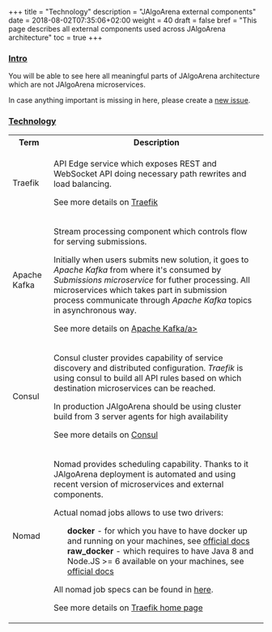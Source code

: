 +++
title = "Technology"
description = "JAlgoArena external components"
date = 2018-08-02T07:35:06+02:00
weight = 40
draft = false
bref = "This page describes all external components used across JAlgoArena architecture"
toc = true
+++

<h3 class="section-head" id="h-intro"><a href="#h-intro">Intro</a></h3>

You will be able to see here all meaningful parts of JAlgoArena architecture which are not JAlgoArena microservices. 

In case anything important is missing in here, please create a [new issue](https://github.com/jalgoarena/JAlgoArena/issues/new).

<h3 class="section-head" id="h-technology"><a href="#h-technology">Technology</a></h3>

<table class="bordered striped">
    <tr>
        <th>Term</th>
        <th>Description</th>
    </tr>
    <tr>
        <td>Traefik</td>
        <td>
            <p>API Edge service which exposes REST and WebSocket API doing necessary path rewrites and load balancing.</p>
            <p>See more details on <a href="https://traefik.io/" target="_blank">Traefik</a></p>
        </td>
    </tr>
    <tr>
        <td>Apache Kafka</td>
        <td>
            <p>Stream processing component which controls flow for serving submissions.</p> 
            <p>
                Initially when users submits new solution, it goes to <em>Apache Kafka</em> from where it's consumed by <em>Submissions microservice</em> for futher processing. 
                All microservices which takes part in submission process communicate through <em>Apache Kafka</em> topics in asynchronous way.
            </p> 
            <p>See more details on <a href="https://kafka.apache.org/" target="_blank">Apache Kafka/a></p>
        </td>
    </tr>
    <tr>
        <td>Consul</td>
        <td>
            <p>Consul cluster provides capability of service discovery and distributed configuration. <em>Traefik</em> is using consul to build all API rules based on which destination microservices can be reached.</p>
            <p>In production JAlgoArena should be using cluster build from 3 server agents for high availability</p>
            <p>See more details on <a href="https://consul.io/" target="_blank">Consul</a></p>
        </td>
    </tr>
    <tr>
        <td>Nomad</td>
        <td>
            <p>Nomad provides scheduling capability. Thanks to it JAlgoArena deployment is automated and using recent version of microservices and external components.</p>
            <p>
                Actual nomad jobs allows to use two drivers: 
                <ul>
                    <strong>docker</strong> - for which you have to have docker up and running on your machines, see <a href="https://www.nomadproject.io/docs/drivers/docker.html" target="_blank">official docs</a>
                    <strong>raw_docker</strong> - which requires to have Java 8 and Node.JS >= 6 available on your machines, see <a href="https://www.nomadproject.io/docs/drivers/raw_exec.html" target="_blank">official docs</a>
                </ul>
                All nomad job specs can be found in <a href="https://github.com/jalgoarena/JAlgoArena-Nomad" target="_blank">here</a>.
            </p>
            <p>See more details on <a href="https://nomadproject.io/" target="_blank">Traefik home page</a></p>
        </td>
    </tr>
</table>